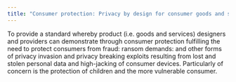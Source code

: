 ```yaml
---
title: "Consumer protection: Privacy by design for consumer goods and services"
---
```


To provide a standard whereby product (i.e. goods and services) designers and providers can demonstrate through consumer protection fulfilling the need to protect consumers from fraud: ransom demands: and other forms of privacy invasion and privacy breaking exploits resulting from lost and stolen personal data and high-jacking of consumer devices. Particularly of concern is the protection of children and the more vulnerable consumer.

